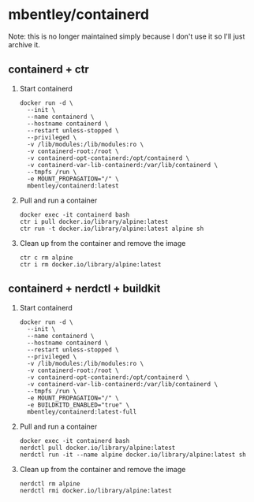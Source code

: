 # mbentley/containerd

Note: this is no longer maintained simply because I don't use it so I'll just archive it.

## containerd + ctr

1. Start containerd

    ```
    docker run -d \
      --init \
      --name containerd \
      --hostname containerd \
      --restart unless-stopped \
      --privileged \
      -v /lib/modules:/lib/modules:ro \
      -v containerd-root:/root \
      -v containerd-opt-containerd:/opt/containerd \
      -v containerd-var-lib-containerd:/var/lib/containerd \
      --tmpfs /run \
      -e MOUNT_PROPAGATION="/" \
      mbentley/containerd:latest
    ```

1. Pull and run a container

    ```
    docker exec -it containerd bash
    ctr i pull docker.io/library/alpine:latest
    ctr run -t docker.io/library/alpine:latest alpine sh
    ```

1. Clean up from the container and remove the image

    ```
    ctr c rm alpine
    ctr i rm docker.io/library/alpine:latest
    ```

## containerd + nerdctl + buildkit

1. Start containerd

    ```
    docker run -d \
      --init \
      --name containerd \
      --hostname containerd \
      --restart unless-stopped \
      --privileged \
      -v /lib/modules:/lib/modules:ro \
      -v containerd-root:/root \
      -v containerd-opt-containerd:/opt/containerd \
      -v containerd-var-lib-containerd:/var/lib/containerd \
      --tmpfs /run \
      -e MOUNT_PROPAGATION="/" \
      -e BUILDKITD_ENABLED="true" \
      mbentley/containerd:latest-full
    ```

1. Pull and run a container

    ```
    docker exec -it containerd bash
    nerdctl pull docker.io/library/alpine:latest
    nerdctl run -it --name alpine docker.io/library/alpine:latest sh
    ```

1. Clean up from the container and remove the image

    ```
    nerdctl rm alpine
    nerdctl rmi docker.io/library/alpine:latest
    ```
